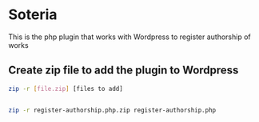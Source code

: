 # Soteria

This is the php plugin that works with Wordpress to register authorship of works

## Create zip file to add the plugin to Wordpress

```bash
zip -r [file.zip] [files to add]


zip -r register-authorship.php.zip register-authorship.php
```

